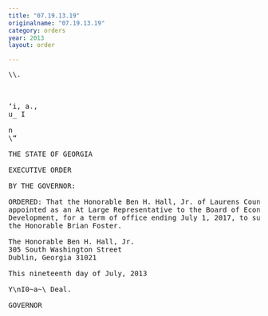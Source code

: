 ```yaml
---
title: "07.19.13.19"
originalname: "07.19.13.19"
category: orders
year: 2013
layout: order

---
```

<pre>
\\.

      

‘i, a.,
u_ I

n
\“

THE STATE OF GEORGIA

EXECUTIVE ORDER

BY THE GOVERNOR:

ORDERED: That the Honorable Ben H. Hall, Jr. of Laurens County, Georgia, is
appointed as an At Large Representative to the Board of Economic
Development, for a term of office ending July 1, 2017, to succeed
the Honorable Brian Foster.

The Honorable Ben H. Hall, Jr.
305 South Washington Street
Dublin, Georgia 31021

This nineteenth day of July, 2013

Y\nI0~a~\ Deal.

GOVERNOR

</pre>
